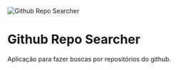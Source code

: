 ![Github Repo Searcher](https://github.com/dantewebmaster/github-repo-searcher/screenshot.png "Github Repo Searcher")

# Github Repo Searcher
Aplicação para fazer buscas por repositórios do github.

